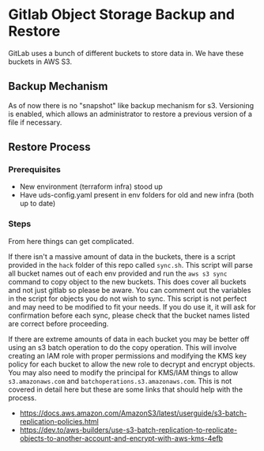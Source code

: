 # Gitlab Object Storage Backup and Restore

GitLab uses a bunch of different buckets to store data in. We have these buckets in AWS S3.

## Backup Mechanism

As of now there is no "snapshot" like backup mechanism for s3. Versioning is enabled, which allows an administrator to restore a previous version of a file if necessary.

## Restore Process

### Prerequisites

- New environment (terraform infra) stood up
- Have uds-config.yaml present in env folders for old and new infra (both up to date)

### Steps

From here things can get complicated.

If there isn't a massive amount of data in the buckets, there is a script provided in the `hack` folder of this repo called `sync.sh`. This script will parse all bucket names out of each env provided and run the `aws s3 sync` command to copy object to the new buckets. This does cover all buckets and not just gitlab so please be aware. You can comment out the variables in the script for objects you do not wish to sync. This script is not perfect and may need to be modified to fit your needs. If you do use it, it will ask for confirmation before each sync, please check that the bucket names listed are correct before proceeding.

If there are extreme amounts of data in each bucket you may be better off using an s3 batch operation to do the copy operation. This will involve creating an IAM role with proper permissions and modifying the KMS key policy for each bucket to allow the new role to decrypt and encrypt objects. You may also need to modify the principal for KMS/IAM things to allow `s3.amazonaws.com` and `batchoperations.s3.amazonaws.com`. This is not covered in detail here but these are some links that should help with the process.

- <https://docs.aws.amazon.com/AmazonS3/latest/userguide/s3-batch-replication-policies.html>
- <https://dev.to/aws-builders/use-s3-batch-replication-to-replicate-objects-to-another-account-and-encrypt-with-aws-kms-4efb>
